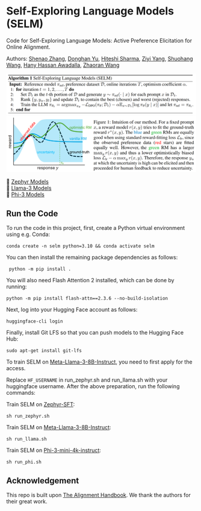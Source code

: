 
# Self-Exploring Language Models (SELM)

Code for Self-Exploring Language Models: Active Preference Elicitation for Online Alignment.

Authors: [Shenao Zhang](https://shenao-zhang.github.io), [Donghan Yu](https://plusross.github.io/), [Hiteshi Sharma](https://scholar.google.com/citations?user=-9geUIIAAAAJ), [Ziyi Yang](https://ziyi-yang.github.io/), [Shuohang Wang](https://sites.google.com/site/shuohangsite/), [Hany Hassan Awadalla](https://www.microsoft.com/en-us/research/people/hanyh/), [Zhaoran Wang](https://zhaoranwang.github.io)

![algo.png](figs/algo.png)
![illustration.jpg](figs/illustration.png)

🤗 <a href="https://huggingface.co/collections/ZhangShenao/selm-zephyr-66564a84765632c7cce38b25" target="_blank">Zephyr Models</a>\
🤗 <a href="https://huggingface.co/collections/ZhangShenao/selm-llama-66564aa2024269cbcfc39171" target="_blank">Llama-3 Models</a>\
🤗 <a href="https://huggingface.co/collections/ZhangShenao/selm-phi-66564aa7323470ad86aac21d" target="_blank">Phi-3 Models</a>

## Run the Code

To run the code in this project, first, create a Python virtual environment using e.g. Conda:

```shell
conda create -n selm python=3.10 && conda activate selm
```

You can then install the remaining package dependencies as follows:

```shell
 python -m pip install .
```

You will also need Flash Attention 2 installed, which can be done by running:

```shell
python -m pip install flash-attn==2.3.6 --no-build-isolation
```

Next, log into your Hugging Face account as follows:

```shell
huggingface-cli login
```

Finally, install Git LFS so that you can push models to the Hugging Face Hub:

```shell
sudo apt-get install git-lfs
```

To train SELM on [Meta-Llama-3-8B-Instruct](https://huggingface.co/meta-llama/Meta-Llama-3-8B-Instruct), you need to first apply for the access.

Replace `HF_USERNAME` in run_zephyr.sh and run_llama.sh with your huggingface username.
After the above preparation, run the following commands:

Train SELM on [Zephyr-SFT](https://huggingface.co/HuggingFaceH4/mistral-7b-sft-beta):
```shell
sh run_zephyr.sh
```

Train SELM on [Meta-Llama-3-8B-Instruct](https://huggingface.co/meta-llama/Meta-Llama-3-8B-Instruct):
```shell
sh run_llama.sh
```

Train SELM on [Phi-3-mini-4k-instruct](https://huggingface.co/microsoft/Phi-3-mini-4k-instruct):
```shell
sh run_phi.sh
```


## Acknowledgement
This repo is built upon [The Alignment Handbook](https://github.com/huggingface/alignment-handbook). We thank the authors for their great work. 